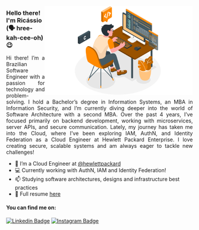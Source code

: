 <img align="right" src="./.github/programming.png" width="400"  > </img>

### Hello there! I'm Ricássio (🗣️ hree-kah-cee-oh) 😉
<p align="justify">Hi there! I’m a Brazilian Software Engineer with a passion for technology and problem-solving. I hold a Bachelor’s degree in Information Systems, an MBA in Information Security, and I’m currently diving deeper into the world of Software Architecture with a second MBA. Over the past 4 years, I’ve focused primarily on backend development, working with microservices, server APIs, and secure communication. Lately, my journey has taken me into the Cloud, where I’ve been exploring IAM, AuthN, and Identity Federation as a Cloud Engineer at Hewlett Packard Enterprise. I love creating secure, scalable systems and am always eager to tackle new challenges!</p>

- 🔭 I’m a Cloud Engineer at [@hewlettpackard](https://github.com/hewlettpackard)
- 💻 Currently working with AuthN, IAM and Identity Federation!
- 📫 Studying software architectures, designs and infrastructure best practices
- 📄 Full resume <a target="_blank" href="https://s3.amazonaws.com/ricassiocosta.me/resume/ricassiocosta.pdf" >here</a>

#### You can find me on:
[![Linkedin Badge](https://img.shields.io/badge/LinkedIn-0077B5?style=for-the-badge&logo=linkedin&logoColor=white)](https://www.linkedin.com/in/ricassiocosta/)
[![Instagram Badge](https://img.shields.io/badge/Instagram-E4405F?style=for-the-badge&logo=instagram&logoColor=white)](https://www.instagram.com/kozta_/)

